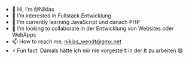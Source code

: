- 👋 Hi, I’m @Niklas 
- 👀 I’m interested in Fullstack Entwicklung
- 🌱 I’m currently learning JavaScript und danach PHP
- 💞️ I’m looking to collaborate in der Entwicklung von Websites oder WebApps 
- 📫 How to reach me, niklas_wendt@gmx.net
- ⚡ Fun fact: Damals hätte ich mir nie vorgestellt in der It zu arbeiten 😄

<!---
nickWe-px/nickWe-px is a ✨ special ✨ repository because its `README.md` (this file) appears on your GitHub profile.
You can click the Preview link to take a look at your changes.
--->
